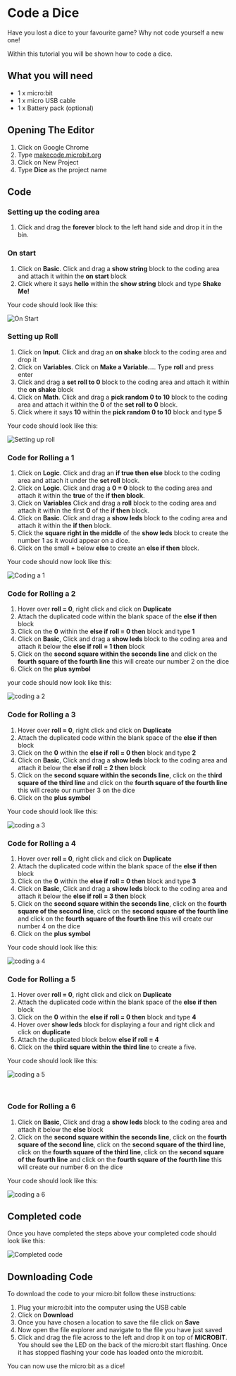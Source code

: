 # Code a Dice

Have you lost a dice to your favourite game?
Why not code yourself a new one!

Within this tutorial you will be shown how to code a dice.

## What you will need

* 1 x micro:bit
* 1 x micro USB cable
* 1 x Battery pack (optional)

## Opening The Editor

1. Click on Google Chrome
2. Type [makecode.microbit.org](makecode.microbit.org)
3. Click on New Project
4. Type **Dice** as the project name

## Code

### Setting up the coding area

1. Click and drag the **forever** block to the left hand side and drop it in the bin.

### On start

1. Click on **Basic**. Click and drag a **show string** block to the coding area and attach it within the **on start** block
2. Click where it says **hello** within the **show string** block and type **Shake Me!**

Your code should look like this:

![On Start](Images/onStart.png)

### Setting up Roll

1. Click on **Input**. Click and drag an **on shake** block to the coding area and drop it
2. Click on **Variables**. Click on **Make a Variable...**. Type **roll** and press enter
3. Click and drag a **set roll to 0** block to the coding area and attach it within the **on shake** block
4. Click on **Math**. Click and drag a **pick random 0 to 10** block to the coding area and attach it within the **0** of the **set roll to 0** block.
5. Click where it says **10** within the **pick random 0 to 10** block and type **5**

Your code should look like this:

![Setting up roll](Images/SettingRoll.png)

### Code for Rolling a 1

1. Click on **Logic**. Click and drag an **if true then else** block to the coding area and attach it under the **set roll** block.
2. Click on **Logic**. Click and drag a **0 = 0** block to the coding area and attach it within the **true** of the **if then block**.
3. Click on **Variables** Click and drag a **roll** block to the coding area and attach it within the first **0** of the **if then** block.
4. Click on **Basic**. Click and drag a **show leds** block to the coding area and attach it within the **if then** block.
5. Click the **square right in the middle** of the **show leds** block to create the number 1 as it would appear on a dice.
6. Click on the small **+** below **else** to create an **else if then** block.

Your code should now look like this:

![Coding a 1](Images/one.png)

<div style="page-break-after: always"></div>

### Code for Rolling a 2

1. Hover over **roll = 0**, right click and click on **Duplicate**
2. Attach the duplicated code within the blank space of the **else if then** block
3. Click on the **0** within the **else if roll = 0 then** block and type **1**
4. Click on **Basic**, Click and drag a **show leds** block to the coding area and attach it below the **else if roll = 1 then** block
5. Click on the **second square within the seconds line** and click on the **fourth square of the fourth line** this will create our number 2 on the dice
6. Click on the **plus symbol**

your code should now look like this:

![coding a 2](Images/two.png)

### Code for Rolling a 3

1. Hover over **roll = 0**, right click and click on **Duplicate**
2. Attach the duplicated code within the blank space of the **else if then** block
3. Click on the **0** within the **else if roll = 0 then** block and type **2**
4. Click on **Basic**, Click and drag a **show leds** block to the coding area and attach it below the **else if roll = 2 then** block
5. Click on the **second square within the seconds line**, click on the **third square of the third line** and click on the **fourth square of the fourth line** this will create our number 3 on the dice
6. Click on the **plus symbol**

Your code should look like this:

![coding a 3](Images/three.png)

### Code for Rolling a 4

1. Hover over **roll = 0**, right click and click on **Duplicate**
2. Attach the duplicated code within the blank space of the **else if then** block
3. Click on the **0** within the **else if roll = 0 then** block and type **3**
4. Click on **Basic**, Click and drag a **show leds** block to the coding area and attach it below the **else if roll = 3 then** block
5. Click on the **second square within the seconds line**, click on the **fourth square of the second line**, click on the **second square of the fourth line** and click on the **fourth square of the fourth line** this will create our number 4 on the dice
6. Click on the **plus symbol**

Your code should look like this:

![coding a 4](Images/four.png)

### Code for Rolling a 5

1. Hover over **roll = 0**, right click and click on **Duplicate**
2. Attach the duplicated code within the blank space of the **else if then** block
3. Click on the **0** within the **else if roll = 0 then** block and type **4**
4. Hover over **show leds** block for displaying a four and right click and click on **duplicate**
5. Attach the duplicated block below **else if roll = 4**
6. Click on the **third square within the third line** to create a five.

Your code should look like this:

![coding a 5](Images/five.png)

<br>

### Code for Rolling a 6

1. Click on **Basic**, Click and drag a **show leds** block to the coding area and attach it below the **else** block
2. Click on the **second square within the seconds line**, click on the **fourth square of the second line**, click on the **second square of the third line**, click on the **fourth square of the third line**, click on the **second square of the fourth line** and click on the **fourth square of the fourth line** this will create our number 6 on the dice

Your code should look like this:

![coding a 6](Images/six.png)

<div style="page-break-after: always"></div>

## Completed code

Once you have completed the steps above your completed code should look like this:

![Completed code](Images/complete.png)

<div style="page-break-after: always"></div>

## Downloading Code

To download the code to your micro:bit follow these instructions:

1. Plug your micro:bit into the computer using the USB cable
2. Click on **Download**
3. Once you have chosen a location to save the file click on **Save**
4. Now open the file explorer and navigate to the file you have just saved
5. Click and drag the file across to the left and drop it on top of **MICROBIT**. You should see the LED on the back of the micro:bit start flashing. Once it has stopped flashing your code has loaded onto the micro:bit.

You can now use the micro:bit as a dice!
